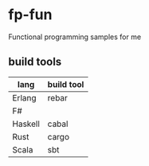 fp-fun
======

Functional programming samples for me

## build tools
| lang    | build tool |
| ------- | ---------- |
| Erlang  | rebar      |
| F#      |            |
| Haskell | cabal      |
| Rust    | cargo      |
| Scala   | sbt        |
